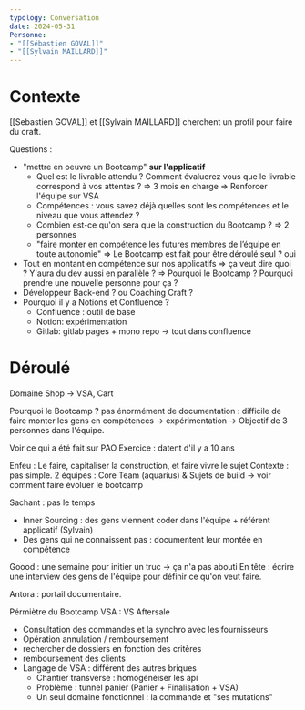 ```yaml
---
typology: Conversation
date: 2024-05-31
Personne: 
- "[[Sébastien GOVAL]]"
- "[[Sylvain MAILLARD]]"
---
```

# Contexte
[[Sebastien GOVAL]] et [[Sylvain MAILLARD]] cherchent un profil pour faire du craft.

Questions :
- "mettre en oeuvre un Bootcamp" **sur l'applicatif**
	- Quel est le livrable attendu ? Comment évaluerez vous que le livrable correspond à vos attentes ?
	  => 3 mois en charge
	  => Renforcer l'équipe sur VSA
	- Compétences : vous savez déjà quelles sont les compétences et le niveau que vous attendez ?
	- Combien est-ce qu'on sera que la construction du Bootcamp ?
	  => 2 personnes
	- "faire monter en compétence les futures membres de l’équipe en toute autonomie"
	  => Le Bootcamp est fait pour être déroulé seul ? oui
- Tout en montant en compétence sur nos applicatifs
  => ça veut dire quoi ? Y'aura du dev aussi en parallèle ?
  => Pourquoi le Bootcamp ? Pourquoi prendre une nouvelle personne pour ça ?
- Développeur Back-end ? ou Coaching Craft ?
- Pourquoi il y a Notions et Confluence ?
	- Confluence : outil de base
	- Notion: expérimentation
	- Gitlab: gitlab pages + mono repo -> tout dans confluence
# Déroulé
Domaine Shop -> VSA, Cart

Pourquoi le Bootcamp ?
pas énormément de documentation : difficile de faire monter les gens en compétences
-> expérimentation
-> Objectif de 3 personnes dans l'équipe.

Voir ce qui a été fait sur PAO
Exercice : datent d'il y a 10 ans

Enfeu : Le faire, capitaliser la construction, et faire vivre le sujet
Contexte : pas simple.
2 équipes : Core Team (aquarius) & Sujets de build
-> voir comment faire évoluer le bootcamp

Sachant : pas le temps 
- Inner Sourcing : des gens viennent coder dans l'équipe + référent applicatif (Sylvain)
- Des gens qui ne connaissent pas : documentent leur montée en compétence

Goood : une semaine pour initier un truc -> ça n'a pas abouti
En tête : écrire une interview des gens de l'équipe pour définir ce qu'on veut faire.

Antora : portail documentaire.

Pérmiètre du Bootcamp
VSA : VS Aftersale
- Consultation des commandes et la synchro avec les fournisseurs
- Opération annulation / remboursement
- rechercher de dossiers en fonction des critères
- remboursement des clients
- Langage de VSA : différent des autres briques
	- Chantier transverse : homogénéiser les api
	- Problème : tunnel panier (Panier + Finalisation + VSA)
	- Un seul domaine fonctionnel : la commande et "ses mutations"